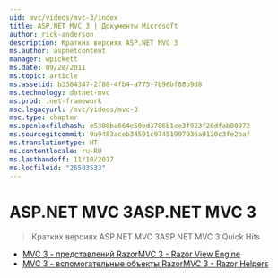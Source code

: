 ```yaml
---
uid: mvc/videos/mvc-3/index
title: ASP.NET MVC 3 | Документы Microsoft
author: rick-anderson
description: Кратких версиях ASP.NET MVC 3
ms.author: aspnetcontent
manager: wpickett
ms.date: 09/28/2011
ms.topic: article
ms.assetid: b3384347-2f88-4fb4-a775-7b96bf88b9d8
ms.technology: dotnet-mvc
ms.prod: .net-framework
msc.legacyurl: /mvc/videos/mvc-3
msc.type: chapter
ms.openlocfilehash: e5388ba664e50bd3786b1ce3f923f20dfab80972
ms.sourcegitcommit: 9a9483aceb34591c97451997036a9120c3fe2baf
ms.translationtype: HT
ms.contentlocale: ru-RU
ms.lasthandoff: 11/10/2017
ms.locfileid: "26503533"
---
```

<a name="aspnet-mvc-3"></a><span data-ttu-id="17ee1-103">ASP.NET MVC 3</span><span class="sxs-lookup"><span data-stu-id="17ee1-103">ASP.NET MVC 3</span></span>
====================
> <span data-ttu-id="17ee1-104">Кратких версиях ASP.NET MVC 3</span><span class="sxs-lookup"><span data-stu-id="17ee1-104">ASP.NET MVC 3 Quick Hits</span></span>


- [<span data-ttu-id="17ee1-105">MVC 3 - представлений Razor</span><span class="sxs-lookup"><span data-stu-id="17ee1-105">MVC 3 - Razor View Engine</span></span>](mvc-3-razor-view-engine.md)
- [<span data-ttu-id="17ee1-106">MVC 3 - вспомогательные объекты Razor</span><span class="sxs-lookup"><span data-stu-id="17ee1-106">MVC 3 - Razor Helpers</span></span>](mvc-3-razor-helpers.md)
